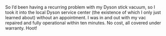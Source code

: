 So I’d been having a recurring problem with my Dyson stick vacuum, so I took it into the local Dyson service center (the existence of which I only just learned about) without an appointment. I was in and out with my vac repaired and fully operational within ten minutes. No cost, all covered under warranty. Hoot!